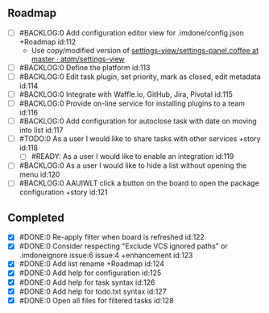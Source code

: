 Roadmap
----
- [ ] #BACKLOG:0 Add configuration editor view for .imdone/config.json +Roadmap id:112
  - Use copy/modified version of [settings-view/settings-panel.coffee at master · atom/settings-view](https://github.com/atom/settings-view/blob/master/lib/settings-panel.coffee)
- [ ] #BACKLOG:0 Define the platform id:113
- [ ] #BACKLOG:0 Edit task plugin, set priority, mark as closed, edit metadata id:114
- [ ] #BACKLOG:0 Integrate with Waffle.io, GitHub, Jira, Pivotal id:115
- [ ] #BACKLOG:0 Provide on-line service for installing plugins to a team id:116
- [ ] #BACKLOG:0 Add configuration for autoclose task with date on moving into list id:117
- [ ] #TODO:0 As a user I would like to share tasks with other services +story id:118
  - [ ] #READY: As a user I would like to enable an integration id:119
- [ ] #BACKLOG:0 As a user I would like to hide a list without opening the menu id:120
- [ ] #BACKLOG:0 AAUIWLT click a button on the board to open the package configuration +story id:121

Completed
----
- [x] #DONE:0 Re-apply filter when board is refreshed id:122
- [x] #DONE:0 Consider respecting "Exclude VCS ignored paths" or .imdoneignore issue:6 issue:4 +enhancement id:123
- [x] #DONE:0 Add list rename +Roadmap id:124
- [x] #DONE:0 Add help for configuration id:125
- [x] #DONE:0 Add help for task syntax id:126
- [x] #DONE:0 Add help for todo.txt syntax id:127
- [x] #DONE:0 Open all files for filtered tasks id:128
